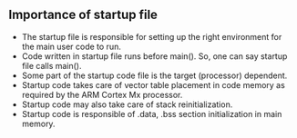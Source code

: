 ## Importance of startup file
* The startup file is responsible for setting up the right environment for
  the main user code to run.
* Code written in startup file runs before main(). So, one can say startup file
  calls main().
* Some part of the startup code file is the target (processor) dependent.
* Startup code takes care of vector table placement in code memory as required
  by the ARM Cortex Mx processor.
* Startup code may also take care of stack reinitialization.
* Startup code is responsible of .data, .bss section initialization in main
  memory.

